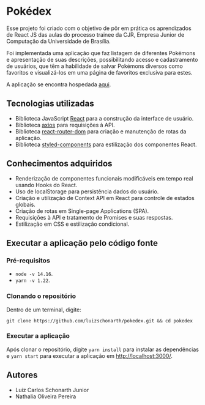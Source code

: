 # Pokédex

Esse projeto foi criado com o objetivo de pôr em prática os aprendizados de React JS das aulas do processo trainee da CJR, Empresa Junior de Computação da Universidade de Brasília.

Foi implementada uma aplicação que faz listagem de diferentes Pokémons e apresentação de suas descrições, possibilitando acesso e cadastramento de usuários, que têm a habilidade de salvar Pokémons diversos como favoritos e visualizá-los em uma página de favoritos exclusiva para estes.

A aplicação se encontra hospedada [aqui](https://pokenautilus.vercel.app/).

## Tecnologias utilizadas

- Biblioteca JavaScript [React](https://reactjs.org/) para a construção da interface de usuário.
- Biblioteca [axios](https://github.com/axios/axios) para requisições à API.
- Biblioteca [react-router-dom](https://reactrouter.com/web/guides/quick-start) para criação e manutenção de rotas da aplicação.
- Biblioteca [styled-components](https://styled-components.com/) para estilização dos componentes React.

## Conhecimentos adquiridos

- Renderização de componentes funcionais modificáveis em tempo real usando Hooks do React.
- Uso de localStorage para persistência dados do usuário. 
- Criação e utilização de Context API em React para controle de estados globais.
- Criação de rotas em Single-page Applications (SPA).
- Requisições à API e tratamento de Promises e suas respostas.
- Estilização em CSS e estilização condicional.

## Executar a aplicação pelo código fonte

### Pré-requisitos

- `node -v 14.16`.
- `yarn -v 1.22`.

### Clonando o repositório

Dentro de um terminal, digite:

`git clone https://github.com/luizschonarth/pokedex.git && cd pokedex`

### Executar a aplicação

Após clonar o repositório, digite `yarn install` para instalar as dependências e `yarn start` para executar a aplicação em [http://localhost:3000/](http://localhost:3000/).

## Autores
- Luiz Carlos Schonarth Junior
- Nathalia Oliveira Pereira

